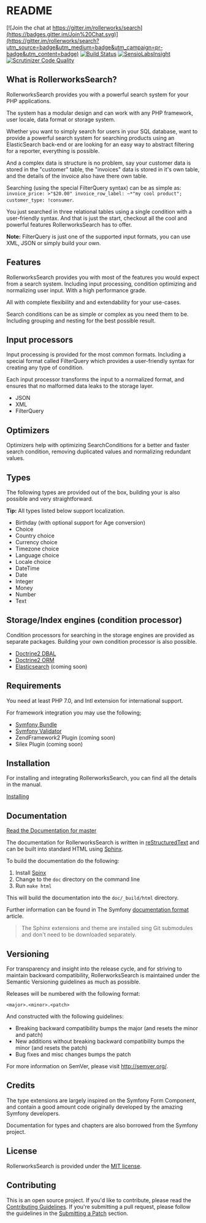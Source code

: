 README
======

[![Join the chat at https://gitter.im/rollerworks/search](https://badges.gitter.im/Join%20Chat.svg)](https://gitter.im/rollerworks/search?utm_source=badge&utm_medium=badge&utm_campaign=pr-badge&utm_content=badge)
[![Build Status](https://secure.travis-ci.org/rollerworks/search.png?branch=master)](http://travis-ci.org/rollerworks/search)
[![SensioLabsInsight](https://insight.sensiolabs.com/projects/92caf31d-dae6-49dd-9526-440d859daa31/mini.png)](https://insight.sensiolabs.com/projects/92caf31d-dae6-49dd-9526-440d859daa31)
[![Scrutinizer Code Quality](https://scrutinizer-ci.com/g/rollerworks/search/badges/quality-score.png?b=master)](https://scrutinizer-ci.com/g/rollerworks/search/?branch=master)

What is RollerworksSearch?
--------------------------

RollerworksSearch provides you with a powerful search system
for your PHP applications.

The system has a modular design and can work with any PHP framework,
user locale, data format or storage system.

Whether you want to simply search for users in your SQL database, want to
provide a powerful search system for searching products using an ElasticSearch
back-end or are looking for an easy way to abstract filtering for a reporter,
everything is possible.

And a complex data is structure is no problem, say your customer data is stored
in the "customer" table, the "invoices" data is stored in it's own table, and
the details of the invoice also have there own table.

Searching (using the special FilterQuery syntax) can be as simple as:
`invoice_price: >"$20.00" invoice_row_label: ~*"my cool product"; customer_type: !consumer`.

You just searched in three relational tables using a single condition with a
user-friendly syntax. And that is just the start, checkout all the cool and
powerful features RollerworksSearch has to offer.

**Note:** FilterQuery is just one of the supported input formats, you can use XML,
JSON or simply build your own.

Features
--------

RollerworksSearch provides you with most of the features you would expect
from a search system. Including input processing, condition optimizing and
normalizing user input. With a high performance grade.

All with complete flexibility and and extendability for your use-cases.

Search conditions can be as simple or complex as you need them to be.
Including grouping and nesting for the best possible result.

## Input processors

Input processing is provided for the most common formats.
Including a special format called FilterQuery which provides
a user-friendly syntax for creating any type of condition.

Each input processor transforms the input to a normalized format,
and ensures that no malformed data leaks to the storage layer.

* JSON
* XML
* FilterQuery

## Optimizers

Optimizers help with optimizing SearchConditions for a better
and faster search condition, removing duplicated values and
normalizing redundant values.

## Types

The following types are provided out of the box, building your is also
possible and very straightforward.

**Tip:** All types listed below support localization.

* Birthday (with optional support for Age conversion)
* Choice
* Country choice
* Currency choice
* Timezone choice
* Language choice
* Locale choice
* DateTime
* Date
* Integer
* Money
* Number
* Text

## Storage/Index engines (condition processor)

Condition processors for searching in the storage engines are provided
as separate packages. Building your own condition processor is also possible.

* [Doctrine2 DBAL](https://github.com/rollerworks/search-doctrine-dbal)
* [Doctrine2 ORM](https://github.com/rollerworks/search-doctrine-orm)
* [Elasticsearch](https://github.com/rollerworks/search-elasticsearch) (coming soon)

Requirements
------------

You need at least PHP 7.0, and Intl extension for international support.

For framework integration you may use the following;

* [Symfony Bundle](https://github.com/rollerworks/SearchBundle)
* [Symfony Validator](https://github.com/rollerworks/search-symfony-validator)
* ZendFramework2 Plugin (coming soon)
* Silex Plugin (coming soon)

Installation
------------

For installing and integrating RollerworksSearch, you can find all the
details in the manual.

[Installing](http://rollerworkssearch.readthedocs.org/en/latest/installing.html)

Documentation
-------------

[Read the Documentation for master][6]

The documentation for RollerworksSearch is written in [reStructuredText][3] and can be built
into standard HTML using [Sphinx][4].

To build the documentation do the following:

1. Install [Spinx][4]
2. Change to the `doc` directory on the command line
3. Run `make html`

This will build the documentation into the `doc/_build/html` directory.

Further information can be found in The Symfony [documentation format][5] article.

> The Sphinx extensions and theme are installed sing Git submodules
> and don't need to be downloaded separately.

Versioning
----------

For transparency and insight into the release cycle, and for striving
to maintain backward compatibility, RollerworksSearch is maintained under
the Semantic Versioning guidelines as much as possible.

Releases will be numbered with the following format:

`<major>.<minor>.<patch>`

And constructed with the following guidelines:

* Breaking backward compatibility bumps the major (and resets the minor and patch)
* New additions without breaking backward compatibility bumps the minor (and resets the patch)
* Bug fixes and misc changes bumps the patch

For more information on SemVer, please visit <http://semver.org/>.

Credits
-------

The type extensions are largely inspired on the Symfony Form
Component, and contain a good amount code originally developed by
the amazing Symfony developers.

Documentation for types and chapters are also borrowed from the
Symfony project.

License
-------

RollerworksSearch is provided under the [MIT license](LICENSE).

Contributing
------------

This is an open source project. If you'd like to contribute,
please read the [Contributing Guidelines][1]. If you're submitting
a pull request, please follow the guidelines in the [Submitting a Patch][2] section.

[1]: https://github.com/rollerworks/contributing
[2]: https://contributing.readthedocs.org/en/latest/code/patches.html
[3]: http://docutils.sourceforge.net/rst.html
[4]: http://sphinx-doc.org/
[5]: https://contributing.readthedocs.org/en/latest/documentation/format.html
[6]: http://rollerworkssearch.readthedocs.org/en/latest/
